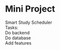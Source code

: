 # Mini Project
Smart Study Scheduler
<br>
Tasks:
<br>
Do backend
<br>
Do database
<br>
Add features
<br>